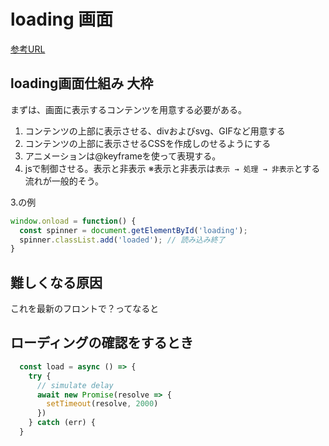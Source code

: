 # loading 画面

[参考URL](https://www.webcreatorbox.com/tech/loading-animation)

## loading画面仕組み 大枠

まずは、画面に表示するコンテンツを用意する必要がある。

1. コンテンツの上部に表示させる、divおよびsvg、GIFなど用意する
2. コンテンツの上部に表示させるCSSを作成しのせるようにする
3. アニメーションは@keyframeを使って表現する。
4. jsで制御させる。表示と非表示
※表示と非表示は`表示 → 処理 → 非表示`とする流れが一般的そう。

3.の例
```js
window.onload = function() {
  const spinner = document.getElementById('loading');
  spinner.classList.add('loaded'); // 読み込み終了
}
```

## 難しくなる原因

これを最新のフロントで？ってなると

## ローディングの確認をするとき

```js
  const load = async () => {
    try {
      // simulate delay
      await new Promise(resolve => {
        setTimeout(resolve, 2000)
      })
    } catch (err) {
  }
```
